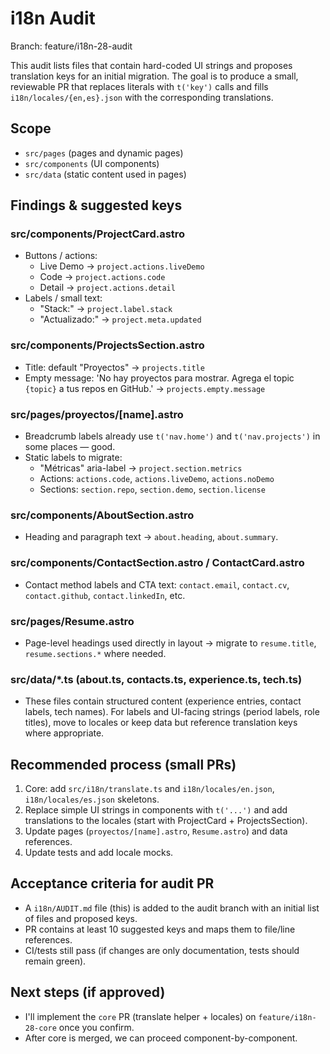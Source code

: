 # i18n Audit

Branch: feature/i18n-28-audit

This audit lists files that contain hard-coded UI strings and proposes translation keys for an initial migration. The goal is to produce a small, reviewable PR that replaces literals with `t('key')` calls and fills `i18n/locales/{en,es}.json` with the corresponding translations.

## Scope
- `src/pages` (pages and dynamic pages)
- `src/components` (UI components)
- `src/data` (static content used in pages)

## Findings & suggested keys

### src/components/ProjectCard.astro
- Buttons / actions:
  - Live Demo -> `project.actions.liveDemo`
  - Code -> `project.actions.code`
  - Detail -> `project.actions.detail`
- Labels / small text:
  - "Stack:" -> `project.label.stack`
  - "Actualizado:" -> `project.meta.updated`

### src/components/ProjectsSection.astro
- Title: default "Proyectos" -> `projects.title`
- Empty message: 'No hay proyectos para mostrar. Agrega el topic <code>{topic}</code> a tus repos en GitHub.' -> `projects.empty.message`

### src/pages/proyectos/[name].astro
- Breadcrumb labels already use `t('nav.home')` and `t('nav.projects')` in some places — good.
- Static labels to migrate:
  - "Métricas" aria-label -> `project.section.metrics`
  - Actions: `actions.code`, `actions.liveDemo`, `actions.noDemo`
  - Sections: `section.repo`, `section.demo`, `section.license`

### src/components/AboutSection.astro
- Heading and paragraph text -> `about.heading`, `about.summary`.

### src/components/ContactSection.astro / ContactCard.astro
- Contact method labels and CTA text: `contact.email`, `contact.cv`, `contact.github`, `contact.linkedIn`, etc.

### src/pages/Resume.astro
- Page-level headings used directly in layout -> migrate to `resume.title`, `resume.sections.*` where needed.

### src/data/*.ts (about.ts, contacts.ts, experience.ts, tech.ts)
- These files contain structured content (experience entries, contact labels, tech names). For labels and UI-facing strings (period labels, role titles), move to locales or keep data but reference translation keys where appropriate.

## Recommended process (small PRs)
1. Core: add `src/i18n/translate.ts` and `i18n/locales/en.json`, `i18n/locales/es.json` skeletons.
2. Replace simple UI strings in components with `t('...')` and add translations to the locales (start with ProjectCard + ProjectsSection).
3. Update pages (`proyectos/[name].astro`, `Resume.astro`) and data references.
4. Update tests and add locale mocks.

## Acceptance criteria for audit PR
- A `i18n/AUDIT.md` file (this) is added to the audit branch with an initial list of files and proposed keys.
- PR contains at least 10 suggested keys and maps them to file/line references.
- CI/tests still pass (if changes are only documentation, tests should remain green).

## Next steps (if approved)
- I'll implement the `core` PR (translate helper + locales) on `feature/i18n-28-core` once you confirm.
- After core is merged, we can proceed component-by-component.
